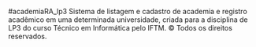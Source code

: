 #academiaRA_lp3
Sistema de listagem e cadastro de academia e registro acadêmico em uma determinada universidade, criada para a disciplina de LP3 do curso Técnico em Informática pelo IFTM. 
© Todos os direitos reservados.
